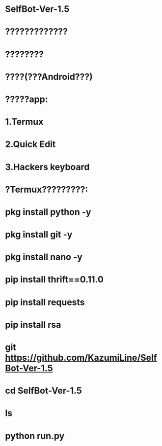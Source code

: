 # SelfBot-Ver-1.5
# ?????????????
# ????????
# ????(???Android???)
# ?????app:
# 1.Termux
# 2.Quick Edit
# 3.Hackers keyboard
# ?Termux?????????:
# pkg install python -y
# pkg install git -y
# pkg install nano -y
# pip install thrift==0.11.0
# pip install requests
# pip install rsa
# git https://github.com/KazumiLine/SelfBot-Ver-1.5
# cd SelfBot-Ver-1.5
# ls
# python run.py